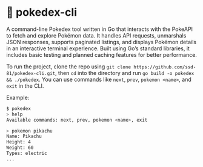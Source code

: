 # 🐾 pokedex-cli

A command-line Pokedex tool written in Go that interacts with the PokeAPI to fetch and explore Pokémon data. It handles API requests, unmarshals JSON responses, supports paginated listings, and displays Pokémon details in an interactive terminal experience. Built using Go’s standard libraries, it includes basic testing and planned caching features for better performance. 

To run the project, clone the repo using `git clone https://github.com/ssd-81/pokedex-cli.git`, then `cd` into the directory and run `go build -o pokedex && ./pokedex`. You can use commands like `next`, `prev`, `pokemon <name>`, and `exit` in the CLI.  

Example:

```bash
$ pokedex
> help
Available commands: next, prev, pokemon <name>, exit

> pokemon pikachu
Name: Pikachu
Height: 4
Weight: 60
Types: electric
...
